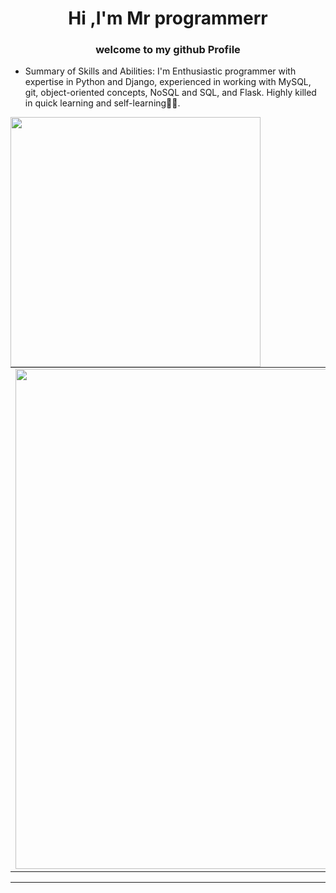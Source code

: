 <h1 align="center">Hi ,I'm Mr programmerr</h1>
<h3 align="center">welcome to my github Profile</h3>


- Summary of Skills and Abilities:
  I'm Enthusiastic programmer with expertise in Python and Django, experienced in working with MySQL, git, object-oriented concepts, NoSQL and SQL, and Flask.        Highly killed in quick learning and self-learning😮‍💨.
<img width="400px" align="left" src="https://user-images.githubusercontent.com/74038190/212257472-08e52665-c503-4bd9-aa20-f5a4dae769b5.gif" />

<center>
    <table>
        <tr>
            <td>
                <img width="800px" align="center" src="https://user-images.githubusercontent.com/74038190/225813708-98b745f2-7d22-48cf-9150-083f1b00d6c9.gif" />
            </td>
            <td>
                <img width="400px" align="center" src="" />
            </td>
        </tr>
    </table>
</center>  

---

